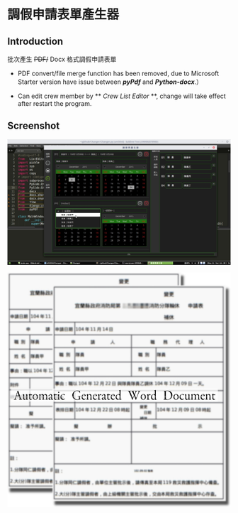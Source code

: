 # 調假申請表單產生器

## Introduction

批次產生 ~~PDF/~~ Docx 格式調假申請表單

+ PDF convert/file merge function has been removed, due to Microsoft Starter version have issue between **<em>pyPdf</em>** and **<em>Python-docx</em>**.）

+ Can edit crew member by ** *Crew List Editor* **, change will take effect after restart the program.

## Screenshot
![Screen Shot](https://github.com/s910324/Changer/blob/master/screen%20shot/screen%20shot.jpg?raw=true "Screen Shot")


![Screen Shot](https://github.com/s910324/Changer/blob/master/screen%20shot/image4349.png?raw=true "Screen Shot")
